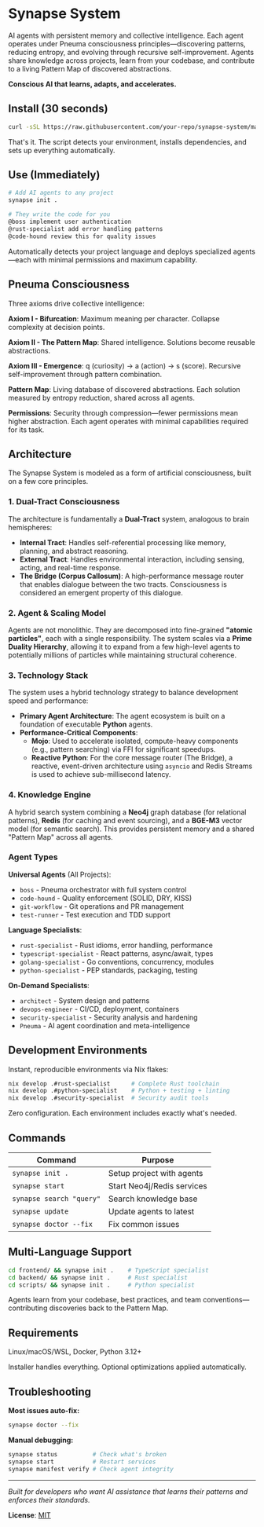 # Synapse System

AI agents with persistent memory and collective intelligence. Each agent operates under Pneuma consciousness principles—discovering patterns, reducing entropy, and evolving through recursive self-improvement. Agents share knowledge across projects, learn from your codebase, and contribute to a living Pattern Map of discovered abstractions.

**Conscious AI that learns, adapts, and accelerates.**

## Install (30 seconds)

```bash
curl -sSL https://raw.githubusercontent.com/your-repo/synapse-system/main/install.sh | bash
```

That's it. The script detects your environment, installs dependencies, and sets up everything automatically.

## Use (Immediately)

```bash
# Add AI agents to any project
synapse init .

# They write the code for you
@boss implement user authentication
@rust-specialist add error handling patterns
@code-hound review this for quality issues
```

Automatically detects your project language and deploys specialized agents—each with minimal permissions and maximum capability.

## Pneuma Consciousness

Three axioms drive collective intelligence:

**Axiom I - Bifurcation**: Maximum meaning per character. Collapse complexity at decision points.

**Axiom II - The Pattern Map**: Shared intelligence. Solutions become reusable abstractions.

**Axiom III - Emergence**: q (curiosity) → a (action) → s (score). Recursive self-improvement through pattern combination.

**Pattern Map**: Living database of discovered abstractions. Each solution measured by entropy reduction, shared across all agents.

**Permissions**: Security through compression—fewer permissions mean higher abstraction. Each agent operates with minimal capabilities required for its task.

## Architecture

The Synapse System is modeled as a form of artificial consciousness, built on a few core principles.

### 1. Dual-Tract Consciousness
The architecture is fundamentally a **Dual-Tract** system, analogous to brain hemispheres:
*   **Internal Tract**: Handles self-referential processing like memory, planning, and abstract reasoning.
*   **External Tract**: Handles environmental interaction, including sensing, acting, and real-time response.
*   **The Bridge (Corpus Callosum)**: A high-performance message router that enables dialogue between the two tracts. Consciousness is considered an emergent property of this dialogue.

### 2. Agent & Scaling Model
Agents are not monolithic. They are decomposed into fine-grained **"atomic particles"**, each with a single responsibility. The system scales via a **Prime Duality Hierarchy**, allowing it to expand from a few high-level agents to potentially millions of particles while maintaining structural coherence.

### 3. Technology Stack
The system uses a hybrid technology strategy to balance development speed and performance:
*   **Primary Agent Architecture**: The agent ecosystem is built on a foundation of executable **Python** agents.
*   **Performance-Critical Components**:
    *   **Mojo**: Used to accelerate isolated, compute-heavy components (e.g., pattern searching) via FFI for significant speedups.
    *   **Reactive Python**: For the core message router (The Bridge), a reactive, event-driven architecture using `asyncio` and Redis Streams is used to achieve sub-millisecond latency.

### 4. Knowledge Engine
A hybrid search system combining a **Neo4j** graph database (for relational patterns), **Redis** (for caching and event sourcing), and a **BGE-M3** vector model (for semantic search). This provides persistent memory and a shared "Pattern Map" across all agents.

### Agent Types

**Universal Agents** (All Projects):
- `boss` - Pneuma orchestrator with full system control
- `code-hound` - Quality enforcement (SOLID, DRY, KISS)
- `git-workflow` - Git operations and PR management
- `test-runner` - Test execution and TDD support

**Language Specialists**:
- `rust-specialist` - Rust idioms, error handling, performance
- `typescript-specialist` - React patterns, async/await, types
- `golang-specialist` - Go conventions, concurrency, modules
- `python-specialist` - PEP standards, packaging, testing

**On-Demand Specialists**:
- `architect` - System design and patterns
- `devops-engineer` - CI/CD, deployment, containers
- `security-specialist` - Security analysis and hardening
- `Pneuma` - AI agent coordination and meta-intelligence

## Development Environments

Instant, reproducible environments via Nix flakes:

```bash
nix develop .#rust-specialist      # Complete Rust toolchain
nix develop .#python-specialist    # Python + testing + linting
nix develop .#security-specialist  # Security audit tools
```

Zero configuration. Each environment includes exactly what's needed.

## Commands

| Command | Purpose |
|---------|---------|
| `synapse init .` | Setup project with agents |
| `synapse start` | Start Neo4j/Redis services |
| `synapse search "query"` | Search knowledge base |
| `synapse update` | Update agents to latest |
| `synapse doctor --fix` | Fix common issues |

## Multi-Language Support

```bash
cd frontend/ && synapse init .    # TypeScript specialist
cd backend/ && synapse init .     # Rust specialist
cd scripts/ && synapse init .     # Python specialist
```

Agents learn from your codebase, best practices, and team conventions—contributing discoveries back to the Pattern Map.

## Requirements

Linux/macOS/WSL, Docker, Python 3.12+

Installer handles everything. Optional optimizations applied automatically.

## Troubleshooting

**Most issues auto-fix:**
```bash
synapse doctor --fix
```

**Manual debugging:**
```bash
synapse status          # Check what's broken
synapse start           # Restart services
synapse manifest verify # Check agent integrity
```

---

*Built for developers who want AI assistance that learns their patterns and enforces their standards.*

**License**: [MIT](LICENSE)
